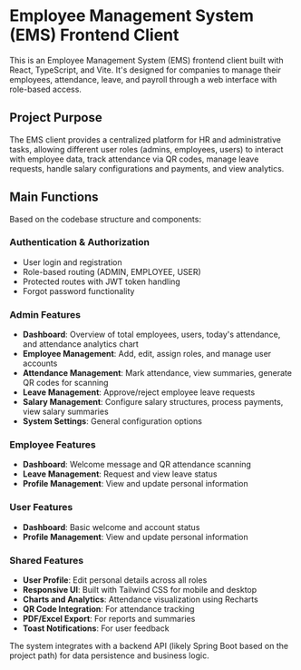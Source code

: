 # Employee Management System (EMS) Frontend Client

This is an Employee Management System (EMS) frontend client built with React, TypeScript, and Vite. It's designed for companies to manage their employees, attendance, leave, and payroll through a web interface with role-based access.

## Project Purpose

The EMS client provides a centralized platform for HR and administrative tasks, allowing different user roles (admins, employees, users) to interact with employee data, track attendance via QR codes, manage leave requests, handle salary configurations and payments, and view analytics.

## Main Functions

Based on the codebase structure and components:

### Authentication & Authorization

- User login and registration
- Role-based routing (ADMIN, EMPLOYEE, USER)
- Protected routes with JWT token handling
- Forgot password functionality

### Admin Features

- **Dashboard**: Overview of total employees, users, today's attendance, and attendance analytics chart
- **Employee Management**: Add, edit, assign roles, and manage user accounts
- **Attendance Management**: Mark attendance, view summaries, generate QR codes for scanning
- **Leave Management**: Approve/reject employee leave requests
- **Salary Management**: Configure salary structures, process payments, view salary summaries
- **System Settings**: General configuration options

### Employee Features

- **Dashboard**: Welcome message and QR attendance scanning
- **Leave Management**: Request and view leave status
- **Profile Management**: View and update personal information

### User Features

- **Dashboard**: Basic welcome and account status
- **Profile Management**: View and update personal information

### Shared Features

- **User Profile**: Edit personal details across all roles
- **Responsive UI**: Built with Tailwind CSS for mobile and desktop
- **Charts and Analytics**: Attendance visualization using Recharts
- **QR Code Integration**: For attendance tracking
- **PDF/Excel Export**: For reports and summaries
- **Toast Notifications**: For user feedback

The system integrates with a backend API (likely Spring Boot based on the project path) for data persistence and business logic.
